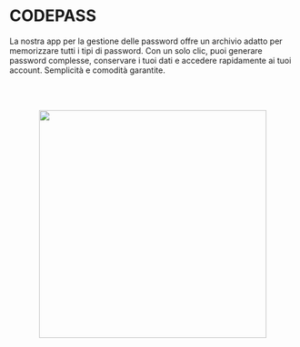 <!-- @format -->

# CODEPASS

La nostra app per la gestione delle password offre un archivio adatto per memorizzare tutti i tipi di password. Con un solo clic, puoi generare password complesse, conservare i tuoi dati e accedere rapidamente ai tuoi account. Semplicità e comodità garantite.

<br/><br/>
<center><img src='https://user-images.githubusercontent.com/74038190/221352987-68da234d-4d62-4e9d-9d7f-098dc657c2dc.gif' width='400'></center>
<br/><br/>